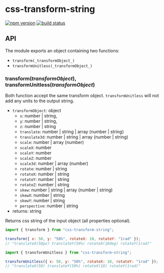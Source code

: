 # css-transform-string

[![npm version](https://img.shields.io/npm/v/css-transform-string.svg?style=flat)](https://www.npmjs.com/package/css-transform-string)
[![build status](https://travis-ci.org/asbjornh/css-transform-string.svg?branch=master)](https://travis-ci.org/asbjornh/css-transform-string)

## API

The module exports an object containing two functions:

* `transform(_transformObject_)`
* `transformUnitless(_transformObject_)`

### transform(_transformObject_), transformUnitless(_transformObject_)

Both function accept the same transform object. `transformUnitless` will not add any units to the output string.

* `transformObject`: object
  * `x`: number | string,
  * `y`: number | string,
  * `z`: number | string
  * `translate`: number | string | array (number | string)
  * `translate3d`: number | string | array (number | string)
  * `scale`: number | array (number)
  * `scaleX`: number
  * `scaleY`: number
  * `scaleZ`: number
  * `scale3d`: number | array (number)
  * `rotate`: number | string
  * `rotateX`: number | string
  * `rotateY`: number | string
  * `rotateZ`: number | string
  * `skew`: number | string | array (number | string)
  * `skewX`: number | string
  * `skewY`: number | string
  * `perspective`: number | string
* returns: string

Returns css string of the input object (all properties optional).

```js
import { transform } from "css-transform-string";

transform({ x: 50, y: "50%", rotateX: 10, rotateY: "1rad" });
// "translateX(50px) translateY(50%) rotateX(10deg) rotateY(1rad)"
```

```js
import { transformUnitless } from "css-transform-string";

transformUnitless({ x: 50, y: "50%", rotateX: 10, rotateY: "1rad" });
// "translateX(50) translateY(50%) rotateX(10) rotateY(1rad)"
```
